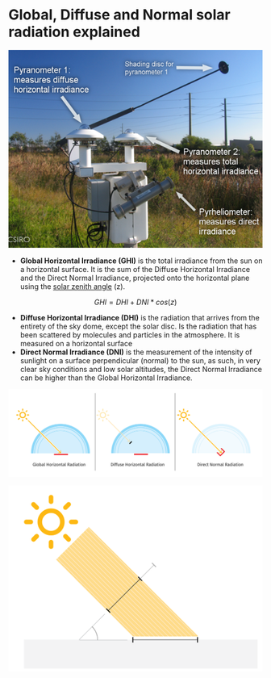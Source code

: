 # Global, Diffuse and Normal solar radiation explained

![Example of meterelogical station able to measure Global Horizontal, Diffuse Horizontal, and Direct Normal Solar Radiation. Source: CSIRO](../../../../.gitbook/assets/picture2.png)

* **Global Horizontal Irradiance (GHI)** is the total irradiance from the sun on a horizontal surface. It is the sum of the Diffuse Horizontal Irradiance and the Direct Normal Irradiance, projected onto the horizontal plane using the [solar zenith angle](https://en.wikipedia.org/wiki/Solar\_zenith\_angle) (z).

$$
GHI = DHI + DNI * cos(z)
$$

* **Diffuse Horizontal Irradiance (DHI)** is the radiation that arrives from the entirety of the sky dome, except the solar disc. Is the radiation that has been scattered by molecules and particles in the atmosphere.  It is measured on a horizontal surface
* **Direct Normal Irradiance (DNI)** is the measurement of the intensity of sunlight on a surface perpendicular (normal) to the sun, as such, in very clear sky conditions and low solar altitudes, the Direct Normal Irradiance can be higher than the Global Horizontal Irradiance.

![Conceptual representation of Global Horizontal, Diffuse Horizontal and Direct Normal Solar Radiation](../../../../.gitbook/assets/picture3.png)

![Measurement of Direct Irradiation on a horizontal and a normal plane](../../../../.gitbook/assets/picture4.png)
